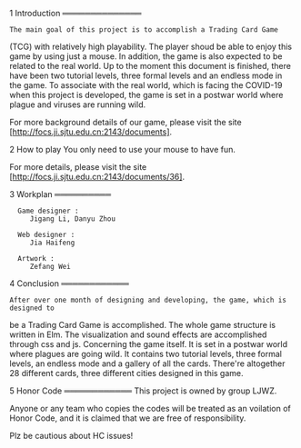   1 Introduction
  ══════════════

    The main goal of this project is to accomplish a Trading Card Game
  (TCG) with relatively high playability. The player shoud be able
  to enjoy this game by using just a mouse. In addition, the game
  is also expected to be related to the real world. Up to the moment
  this document is finished, there have been two tutorial levels,
  three formal levels and an endless mode in the game. To associate
  with the real world, which is facing the COVID-19 when this
  project is developed, the game is set in a postwar world where plague
  and viruses are running wild.

  For more background details of our game, please visit the site [http://focs.ji.sjtu.edu.cn:2143/documents].


  2 How to play
  You only need to use your mouse to have fun.

  For more details, please visit the site [http://focs.ji.sjtu.edu.cn:2143/documents/36].


  3 Workplan
  ══════════

      Game designer :
  	     Jigang Li, Danyu Zhou

      Web designer :
  	     Jia Haifeng

      Artwork :
  	     Zefang Wei


 4 Conclusion
  ════════════

    After over one month of designing and developing, the game, which is designed to
  be a Trading Card Game is accomplished. The whole game structure is written in Elm.
  The visualization and sound effects are accomplished through css and js.
    Concerning the game itself. It is set in a postwar world where plagues are going
  wild. It contains two tutorial levels, three formal levels, an endless mode and a
  gallery of all the cards. There're altogether 28 different cards, three different
  cities designed in this game.
  
 5 Honor Code
  ════════════
  This project is owned by group LJWZ.
  
  Anyone or any team who copies the codes will be treated as an voilation of Honor Code, and it is claimed that we are free of responsibility.
  
  Plz be cautious about HC issues!
